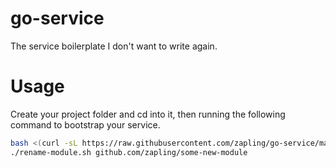 # go-service

The service boilerplate I don't want to write again.

# Usage

Create your project folder and cd into it, then running the following command
to bootstrap your service.

```sh
bash <(curl -sL https://raw.githubusercontent.com/zapling/go-service/main/setup.sh)
./rename-module.sh github.com/zapling/some-new-module
```
